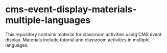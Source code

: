 # cms-event-display-materials-multiple-languages
This repository contains material for classroom activities using CMS event display. Materials include tutorial and classroom activities in multiple languages.
